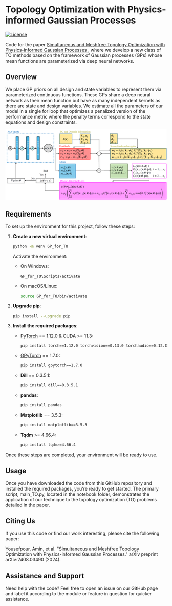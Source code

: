 # Topology Optimization with Physics-informed Gaussian Processes

[![License](https://img.shields.io/badge/license-MIT-green.svg)](LICENSE)

Code for the paper [Simultaneous and Meshfree Topology Optimization with Physics-informed Gaussian Processes
](https://arxiv.org/abs/2408.03490), where we develop a new class of TO methods based on the framework of Gaussian processes (GPs) whose mean functions are parameterized via deep neural networks. 

## Overview
We place GP priors on all design and state variables to represent them via parameterized continuous functions. These GPs share a deep neural network as their mean function but have as many independent kernels as there are state and design variables. We estimate all the parameters of our model in a single for loop that optimizes a penalized version of the performance metric where the penalty terms correspond to the state equations and design constraints.

![Flowchart](https://github.com/Bostanabad-Research-Group/GP-for-TO/blob/main/images/flowchart.png?raw=true)


## Requirements
To set up the environment for this project, follow these steps:

1. **Create a new virtual environment**:  
   ```bash
   python -m venv GP_for_TO
   ```
   Activate the environment:  
   - On Windows:  
     ```bash
     GP_for_TO\Scripts\activate
     ```
   - On macOS/Linux:  
     ```bash
     source GP_for_TO/bin/activate
     ```

2. **Upgrade pip**:  
   ```bash
   pip install --upgrade pip
   ```

3. **Install the required packages**:
   - [PyTorch](https://github.com/pytorch/pytorch) == 1.12.0 & CUDA >= 11.3:  
     ```bash
     pip install torch==1.12.0 torchvision==0.13.0 torchaudio==0.12.0 --index-url https://download.pytorch.org/whl/cu113
     ```
   - [GPyTorch](https://github.com/cornellius-gp/gpytorch) == 1.7.0:  
     ```bash
     pip install gpytorch==1.7.0
     ```
   - **Dill** == 0.3.5.1:  
     ```bash
     pip install dill==0.3.5.1
     ```
   - **pandas**:  
     ```bash
     pip install pandas
     ```
   - **Matplotlib** == 3.5.3:  
     ```bash
     pip install matplotlib==3.5.3
     ```
   - **Tqdm** >= 4.66.4:  
     ```bash
     pip install tqdm>=4.66.4
     ```

Once these steps are completed, your environment will be ready to use.

## Usage
Once you have downloaded the code from this GitHub repository and installed the required packages, you’re ready to get started. The primary script, main_TO.py, located in the notebook folder, demonstrates the application of our technique to the topology optimization (TO) problems detailed in the paper.


## Citing Us
If you use this code or find our work interesting, please cite the following paper:

Yousefpour, Amin, et al. "Simultaneous and Meshfree Topology Optimization with Physics-informed Gaussian Processes." arXiv preprint arXiv:2408.03490 (2024).

## Assistance and Support
Need help with the code? Feel free to open an issue on our GitHub page and label it according to the module or feature in question for quicker assistance.



